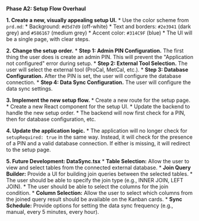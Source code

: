 **Phase A2: Setup Flow Overhaul**

**1. Create a new, visually appealing setup UI.**
    *   Use the color scheme from `prd.md`:
        *   Background: `#d5d7d9` (off-white)
        *   Text and borders: `#2e3941` (dark grey) and `#586167` (medium grey)
        *   Accent color: `#314C9F` (blue)
    *   The UI will be a single page, with clear steps.

**2. Change the setup order.**
    *   **Step 1: Admin PIN Configuration.** The first thing the user does is create an admin PIN. This will prevent the "Application not configured" error during setup.
    *   **Step 2: External Tool Selection.** The user will select the external tool (ProCal, MetCal, etc.).
    *   **Step 3: Database Configuration.** After the PIN is set, the user will configure the database connection.
    *   **Step 4: Data Sync Configuration.** The user will configure the data sync settings.

**3. Implement the new setup flow.**
    *   Create a new route for the setup page.
    *   Create a new React component for the setup UI.
    *   Update the backend to handle the new setup order.
    *   The backend will now first check for a PIN, then for database configuration, etc.

**4. Update the application logic.**
    *   The application will no longer check for `setupRequired: true` in the same way. Instead, it will check for the presence of a PIN and a valid database connection. If either is missing, it will redirect to the setup page.

**5. Future Development: DataSync.tsx**
    *   **Table Selection:** Allow the user to view and select tables from the connected external database.
    *   **Join Query Builder:** Provide a UI for building join queries between the selected tables.
        *   The user should be able to specify the join type (e.g., INNER JOIN, LEFT JOIN).
        *   The user should be able to select the columns for the join condition.
    *   **Column Selection:** Allow the user to select which columns from the joined query result should be available on the Kanban cards.
    *   **Sync Schedule:** Provide options for setting the data sync frequency (e.g., manual, every 5 minutes, every hour).

